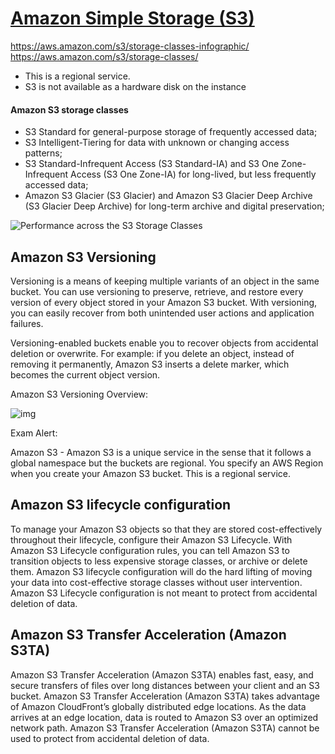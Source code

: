 # [Amazon Simple Storage (S3)](https://aws.amazon.com/s3/)

https://aws.amazon.com/s3/storage-classes-infographic/
https://aws.amazon.com/s3/storage-classes/

- This is a regional service.
- S3 is not available as a hardware disk on the instance

#### Amazon S3 storage classes

- S3 Standard for general-purpose storage of frequently accessed data;
- S3 Intelligent-Tiering for data with unknown or changing access patterns;
- S3 Standard-Infrequent Access (S3 Standard-IA) and S3 One Zone-Infrequent Access (S3 One Zone-IA) for long-lived, but less frequently accessed data;
- Amazon S3 Glacier (S3 Glacier) and Amazon S3 Glacier Deep Archive (S3 Glacier Deep Archive) for long-term archive and digital preservation;

![Performance across the S3 Storage Classes](https://assets-pt.media.datacumulus.com/aws-clf-pt/assets/pt1-q9-i1.jpg)

## Amazon S3 Versioning

Versioning is a means of keeping multiple variants of an object in the same bucket. You can use versioning to preserve, retrieve, and restore every version of every object stored in your Amazon S3 bucket. With versioning, you can easily recover from both unintended user actions and application failures.

Versioning-enabled buckets enable you to recover objects from accidental deletion or overwrite. For example: if you delete an object, instead of removing it permanently, Amazon S3 inserts a delete marker, which becomes the current object version.

Amazon S3 Versioning Overview:

![img](https://assets-pt.media.datacumulus.com/aws-clf-pt/assets/pt3-q48-i1.jpg)

Exam Alert:

Amazon S3 - Amazon S3 is a unique service in the sense that it follows a global namespace but the buckets are regional. You specify an AWS Region when you create your Amazon S3 bucket. This is a regional service.

## Amazon S3 lifecycle configuration

To manage your Amazon S3 objects so that they are stored cost-effectively throughout their lifecycle, configure their Amazon S3 Lifecycle. With Amazon S3 Lifecycle configuration rules, you can tell Amazon S3 to transition objects to less expensive storage classes, or archive or delete them. Amazon S3 lifecycle configuration will do the hard lifting of moving your data into cost-effective storage classes without user intervention. Amazon S3 Lifecycle configuration is not meant to protect from accidental deletion of data.

## Amazon S3 Transfer Acceleration (Amazon S3TA)

Amazon S3 Transfer Acceleration (Amazon S3TA) enables fast, easy, and secure transfers of files over long distances between your client and an S3 bucket. Amazon S3 Transfer Acceleration (Amazon S3TA) takes advantage of Amazon CloudFront’s globally distributed edge locations. As the data arrives at an edge location, data is routed to Amazon S3 over an optimized network path. Amazon S3 Transfer Acceleration (Amazon S3TA) cannot be used to protect from accidental deletion of data.
